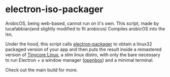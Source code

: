 # electron-iso-packager
ArobicOS, being web-based, cannot run on it's own. This script, made by lucafabbian(and slightly modified to fit arobicos) Compiles arobicOS into the iso,

Under the hood, this script calls [electron-packager](https://github.com/electron/electron-packager) to obtain a linux32 packaged version of your app and then puts the result inside a remastered version of [Tinycore Linux](https://distro.ibiblio.org/tinycorelinux/), a slim linux distro, with only the bare necessary to run Electron + a window manager ([openbox](http://openbox.org/wiki/Main_Page)) and a minimal terminal.  

Check out the main build for more.
